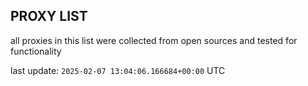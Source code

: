 ## PROXY LIST

all proxies in this list were collected from open sources and tested for functionality

last update: `2025-02-07 13:04:06.166684+00:00` UTC